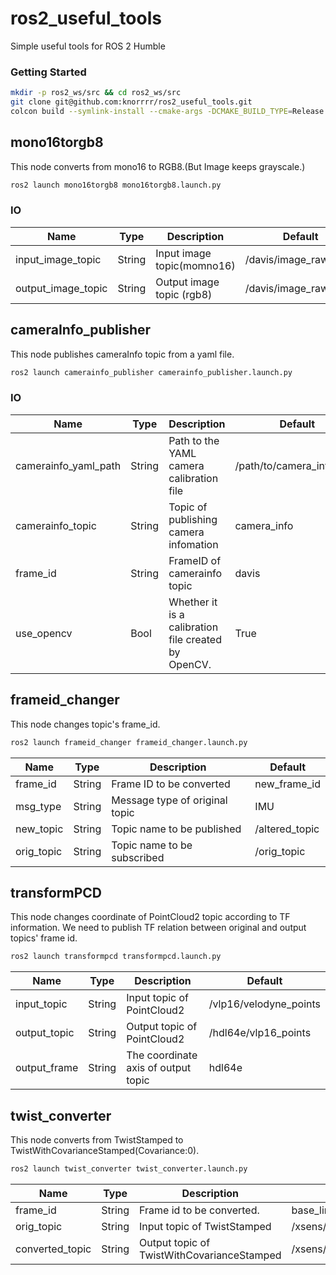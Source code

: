 # ros2_useful_tools
Simple useful tools for ROS 2 Humble

### Getting Started
```bash
mkdir -p ros2_ws/src && cd ros2_ws/src
git clone git@github.com:knorrrr/ros2_useful_tools.git
colcon build --symlink-install --cmake-args -DCMAKE_BUILD_TYPE=Release
```

## mono16torgb8
This node converts from mono16 to RGB8.(But Image keeps grayscale.) 
```bash
ros2 launch mono16torgb8 mono16torgb8.launch.py
```
### IO
| Name                   | Type    | Description                              | Default                   |
|------------------------|---------|------------------------------------------|---------------------------|
|input_image_topic       | String  | Input image topic(momno16)               | /davis/image_raw          |
|output_image_topic      | String  | Output image topic (rgb8)                | /davis/image_raw_rgb8     |

## cameraInfo_publisher
This node publishes cameraInfo topic from a yaml file.
```bash
ros2 launch camerainfo_publisher camerainfo_publisher.launch.py
```

### IO
| Name                   | Type    | Description                              | Default                   |
|------------------------|---------|------------------------------------------|---------------------------|
|camerainfo_yaml_path    | String  | Path to the YAML camera calibration file | /path/to/camera_info.yaml |
|camerainfo_topic        | String  | Topic of publishing camera infomation    | camera_info               |
|frame_id                | String  | FrameID of camerainfo topic              | davis                     |
|use_opencv              | Bool    | Whether it is a calibration file created by OpenCV.| True            |
 
## frameid_changer
This node changes topic's frame_id.
```bash
ros2 launch frameid_changer frameid_changer.launch.py 
```
| Name                   | Type    | Description                              | Default                   |
|------------------------|---------|------------------------------------------|---------------------------|
| frame_id               | String  | Frame ID to be converted                 | new_frame_id              |
| msg_type               | String  | Message type of original topic           | IMU                       |
| new_topic              | String  | Topic name to be published               | /altered_topic            |
| orig_topic             | String  | Topic name to be subscribed              | /orig_topic               |

## transformPCD
This node changes coordinate of PointCloud2 topic according to TF information.
We need to publish TF relation between original and output topics' frame id.
```bash
ros2 launch transformpcd transformpcd.launch.py
```
| Name                   | Type    | Description                              | Default                   |
|------------------------|---------|------------------------------------------|---------------------------|
| input_topic            | String  | Input topic of PointCloud2               | /vlp16/velodyne_points    |
| output_topic           | String  | Output topic of PointCloud2              | /hdl64e/vlp16_points      |
| output_frame           | String  | The coordinate axis of output topic      | hdl64e                    |

## twist_converter
This node converts from TwistStamped to TwistWithCovarianceStamped(Covariance:0).
```bash
ros2 launch twist_converter twist_converter.launch.py
```
| Name                   | Type    | Description                                | Default                   |
|------------------------|---------|--------------------------------------------|---------------------------|
| frame_id               | String  | Frame id to be converted.                  | base_link                 |
| orig_topic             | String  | Input topic of TwistStamped                | /xsens/velocity           |
| converted_topic        | String  | Output topic of TwistWithCovarianceStamped | /xsens/twist_with_covari  |
